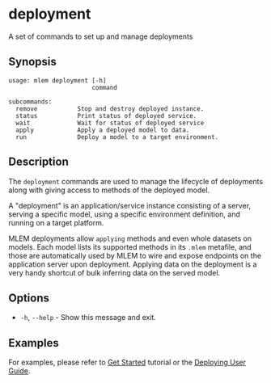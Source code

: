 # deployment

A set of commands to set up and manage deployments

## Synopsis

```usage
usage: mlem deployment [-h]
                       command

subcommands:
  remove           Stop and destroy deployed instance.
  status           Print status of deployed service.
  wait             Wait for status of deployed service
  apply            Apply a deployed model to data.
  run              Deploy a model to a target environment.
```

## Description

The `deployment` commands are used to manage the lifecycle of deployments along
with giving access to methods of the deployed model.

A "deployment" is an application/service instance consisting of a server,
serving a specific model, using a specific environment definition, and running
on a target platform.

MLEM deployments allow `applying` methods and even whole datasets on models.
Each model lists its supported methods in its `.mlem` metafile, and those are
automatically used by MLEM to wire and expose endpoints on the application
server upon deployment. Applying data on the deployment is a very handy shortcut
of bulk inferring data on the served model.

## Options

- `-h`, `--help` - Show this message and exit.

## Examples

For examples, please refer to [Get Started](/doc/get-started) tutorial or the
[Deploying User Guide](/doc/user-guide/deploying).
